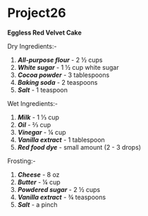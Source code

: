 # Project26
**Eggless Red Velvet Cake**

Dry Ingredients:-
1. ***All-purpose flour*** - 2 ½ cups 
2. ***White sugar*** - 1 ½ cup white sugar
3. ***Cocoa powder*** - 3 tablespoons
4. ***Baking soda*** - 2 teaspoons
5. ***Salt*** - 1 teaspoon 

Wet Ingredients:-
1. ***Milk*** - 1 ⅓ cup 
2. ***Oil*** - ⅔ cup
3. ***Vinegar*** - ¼ cup 
4. ***Vanilla extract*** - 1 tablespoon
5. ***Red food dye*** - small amount (2 - 3 drops)

Frosting:-
1. ***Cheese*** - 8 oz 
2. ***Butter*** - ¼ cup
3. ***Powdered sugar*** - 2 ½ cups
4. ***Vanilla extract*** - ¾ teaspoons
5. ***Salt*** - a pinch
